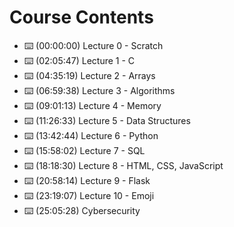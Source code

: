 # Course Contents

- ⌨️ (00:00:00) Lecture 0 - Scratch
- ⌨️ (02:05:47) Lecture 1 - C
- ⌨️ (04:35:19) Lecture 2 - Arrays
- ⌨️ (06:59:38) Lecture 3 - Algorithms
- ⌨️ (09:01:13) Lecture 4 - Memory
- ⌨️ (11:26:33) Lecture 5 - Data Structures
- ⌨️ (13:42:44) Lecture 6 - Python
- ⌨️ (15:58:02) Lecture 7 - SQL
- ⌨️ (18:18:30) Lecture 8 - HTML, CSS, JavaScript
- ⌨️ (20:58:14) Lecture 9 - Flask
- ⌨️ (23:19:07) Lecture 10 - Emoji
- ⌨️ (25:05:28) Cybersecurity
